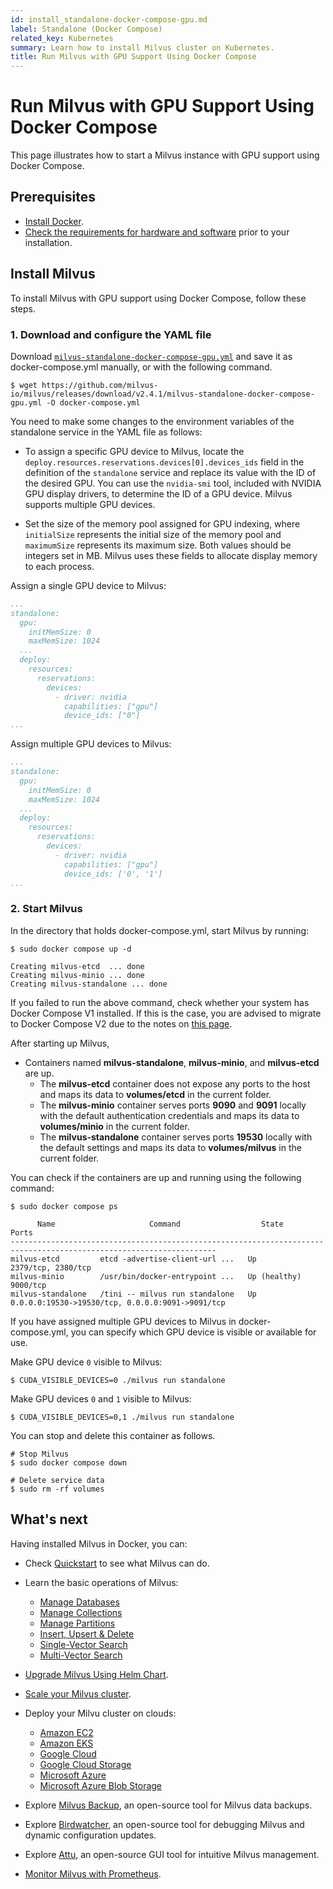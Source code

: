 ```yaml
---
id: install_standalone-docker-compose-gpu.md
label: Standalone (Docker Compose)
related_key: Kubernetes
summary: Learn how to install Milvus cluster on Kubernetes.
title: Run Milvus with GPU Support Using Docker Compose
---
```


# Run Milvus with GPU Support Using Docker Compose

This page illustrates how to start a Milvus instance with GPU support using Docker Compose.

## Prerequisites

- [Install Docker](https://docs.docker.com/get-docker/).
- [Check the requirements for hardware and software](prerequisite-gpu.md) prior to your installation.

## Install Milvus

To install Milvus with GPU support using Docker Compose, follow these steps.

### 1. Download and configure the YAML file

Download [`milvus-standalone-docker-compose-gpu.yml`](https://github.com/milvus-io/milvus/releases/download/v2.4.1/milvus-standalone-docker-compose-gpu.yml) and save it as docker-compose.yml manually, or with the following command.

```shell
$ wget https://github.com/milvus-io/milvus/releases/download/v2.4.1/milvus-standalone-docker-compose-gpu.yml -O docker-compose.yml
```

You need to make some changes to the environment variables of the standalone service in the YAML file as follows:

- To assign a specific GPU device to Milvus, locate the `deploy.resources.reservations.devices[0].devices_ids` field in the definition of the `standalone` service and replace its value with the ID of the desired GPU. You can use the `nvidia-smi` tool, included with NVIDIA GPU display drivers, to determine the ID of a GPU device. Milvus supports multiple GPU devices.

- Set the size of the memory pool assigned for GPU indexing, where `initialSize` represents the initial size of the memory pool and `maximumSize` represents its maximum size. Both values should be integers set in MB. Milvus uses these fields to allocate display memory to each process.

Assign a single GPU device to Milvus:

```yaml
...
standalone:
  gpu:
    initMemSize: 0
    maxMemSize: 1024
  ...
  deploy:
    resources:
      reservations:
        devices:
          - driver: nvidia
            capabilities: ["gpu"]
            device_ids: ["0"]
...
```

Assign multiple GPU devices to Milvus:

```yaml
...
standalone:
  gpu:
    initMemSize: 0
    maxMemSize: 1024
  ...
  deploy:
    resources:
      reservations:
        devices:
          - driver: nvidia
            capabilities: ["gpu"]
            device_ids: ['0', '1']
...
```

### 2. Start Milvus

In the directory that holds docker-compose.yml, start Milvus by running:

```shell
$ sudo docker compose up -d

Creating milvus-etcd  ... done
Creating milvus-minio ... done
Creating milvus-standalone ... done
```

<div class="alert note">

If you failed to run the above command, check whether your system has Docker Compose V1 installed. If this is the case, you are advised to migrate to Docker Compose V2 due to the notes on [this page](https://docs.docker.com/compose/).

</div>

After starting up Milvus,

- Containers named **milvus-standalone**, **milvus-minio**, and **milvus-etcd** are up.
  - The **milvus-etcd** container does not expose any ports to the host and maps its data to **volumes/etcd** in the current folder.
  - The **milvus-minio** container serves ports **9090** and **9091** locally with the default authentication credentials and maps its data to **volumes/minio** in the current folder.
  - The **milvus-standalone** container serves ports **19530** locally with the default settings and maps its data to **volumes/milvus** in the current folder.

You can check if the containers are up and running using the following command:

```shell
$ sudo docker compose ps

      Name                     Command                  State                            Ports
--------------------------------------------------------------------------------------------------------------------
milvus-etcd         etcd -advertise-client-url ...   Up             2379/tcp, 2380/tcp
milvus-minio        /usr/bin/docker-entrypoint ...   Up (healthy)   9000/tcp
milvus-standalone   /tini -- milvus run standalone   Up             0.0.0.0:19530->19530/tcp, 0.0.0.0:9091->9091/tcp
```

If you have assigned multiple GPU devices to Milvus in docker-compose.yml, you can specify which GPU device is visible or available for use.

Make GPU device `0` visible to Milvus:

```shell
$ CUDA_VISIBLE_DEVICES=0 ./milvus run standalone
```

Make GPU devices `0` and `1` visible to Milvus:

```shell
$ CUDA_VISIBLE_DEVICES=0,1 ./milvus run standalone
```

You can stop and delete this container as follows.

```shell
# Stop Milvus
$ sudo docker compose down

# Delete service data
$ sudo rm -rf volumes
```

## What's next

Having installed Milvus in Docker, you can:

- Check [Quickstart](quickstart.md) to see what Milvus can do.

- Learn the basic operations of Milvus:
  - [Manage Databases](manage_databases.md)
  - [Manage Collections](manage-collections.md)
  - [Manage Partitions](manage-partitions.md)
  - [Insert, Upsert & Delete](insert-update-delete.md)
  - [Single-Vector Search](single-vector-search.md)
  - [Multi-Vector Search](multi-vector-search.md)

- [Upgrade Milvus Using Helm Chart](upgrade_milvus_cluster-helm.md).
- [Scale your Milvus cluster](scaleout.md).
- Deploy your Milvu cluster on clouds:
  - [Amazon EC2](aws.md)
  - [Amazon EKS](eks.md)
  - [Google Cloud](gcp.md)
  - [Google Cloud Storage](gcs.md)
  - [Microsoft Azure](azure.md)
  - [Microsoft Azure Blob Storage](abs.md)
- Explore [Milvus Backup](milvus_backup_overview.md), an open-source tool for Milvus data backups.
- Explore [Birdwatcher](birdwatcher_overview.md), an open-source tool for debugging Milvus and dynamic configuration updates.
- Explore [Attu](https://milvus.io/docs/attu.md), an open-source GUI tool for intuitive Milvus management.
- [Monitor Milvus with Prometheus](monitor.md).

 
